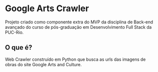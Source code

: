 # Google Arts Crawler

Projeto criado como componente extra do MVP da disciplina de Back-end avançado do curso de pós-graduação em Desenvolvimento Full Stack da PUC-Rio. 

## O que é?
Web Crawler construído em Python que busca as urls das imagens de obras do site Google Arts and Culture. 


